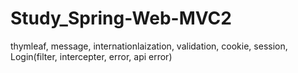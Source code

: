 # Study_Spring-Web-MVC2
thymleaf, message, internationlaization, validation, cookie, session, Login(filter, intercepter, error, api error)
